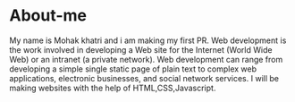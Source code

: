 # About-me 
My name is Mohak khatri and i am making my first PR.
Web development is the work involved in developing a Web site for the Internet (World Wide Web) or an intranet (a private network). Web development can range from developing a simple single static page of plain text to complex web applications, electronic businesses, and social network services.
I will be making websites with the help of HTML,CSS,Javascript.
